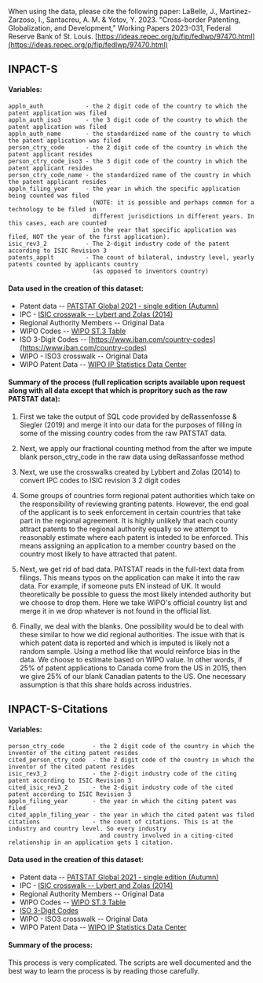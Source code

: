 When using the data, please cite the following paper:
LaBelle, J., Martinez-Zarzoso, I., Santacreu, A. M. & Yotov, Y. 2023. "Cross-border Patenting, Globalization, and Development," Working Papers 2023-031, Federal Reserve Bank of St. Louis. [https://ideas.repec.org/p/fip/fedlwp/97470.html](https://ideas.repec.org/p/fip/fedlwp/97470.html)

## INPACT-S

#### Variables:
```
appln_auth            - the 2 digit code of the country to which the patent application was filed
appln_auth_iso3       - the 3 digit code of the country to which the patent application was filed
appln_auth_name       - the standardized name of the country to which the patent application was filed
person_ctry_code      - the 2 digit code of the country in which the patent applicant resides
person_ctry_code_iso3 - the 3 digit code of the country in which the patent applicant resides
person_ctry_code_name - the standardized name of the country in which the patent applicant resides
appln_filing_year     - the year in which the specific application being counted was filed
                        (NOTE: it is possible and perhaps common for a technology to be filed in
                        different jurisdictions in different years. In this cases, each are counted
                        in the year that specific application was filed, NOT the year of the first application).
isic_rev3_2           - The 2-digit industry code of the patent according to ISIC Revision 3
patents_applt         - The count of bilateral, industry level, yearly patents counted by applicants country
                        (as opposed to inventors country)
```

#### Data used in the creation of this dataset:

* Patent data -- [PATSTAT Global 2021 - single edition (Autumn)](https://shop.epo.org/en/Data-and-services/PATSTAT/c/patstat?q=%3Arelevance%3Aperiod%3ABI_ANNUAL&text=#)
* IPC - [ISIC crosswalk -- Lybert and Zolas (2014)](https://sites.google.com/site/nikolaszolas/PatentCrosswalk)
* Regional Authority Members -- Original Data
* WIPO Codes -- [WIPO ST.3 Table](https://www.uspto.gov/patents/apply/applying-online/country-codes-wipo-st3-table#heading-2)
* ISO 3-Digit Codes -- [https://www.iban.com/country-codes](https://www.iban.com/country-codes)
* WIPO - ISO3 crosswalk -- Original Data
* WIPO Patent Data -- [WIPO IP Statistics Data Center](https://www3.wipo.int/ipstats/)

#### Summary of the process (full replication scripts available upon request along with all data except that which is propritory such as the raw PATSTAT data):

1) First we take the output of SQL code provided by deRassenfosse & Siegler (2019) and merge it into our data for the purposes of filling in some of the missing country codes from the raw PATSTAT data.

2) Next, we apply our fractional counting method from the after we impute blank person_ctry_code in the raw data using deRassanfosse method

3) Next, we use the crosswalks created by Lybbert and Zolas (2014) to convert IPC codes to ISIC revision 3 2 digit codes

4) Some groups of countries form regional patent authorities which take on the responsibility of reviewing granting patents. However, the end goal of the applicant is to seek enforcement in certain countries that take part in the regional agreement. It is highly unlikely that each county attract patents to the regional authority equally so we attempt to reasonably estimate where each patent is inteded to be enforced. This means assigning an application to a member country based on the country most likely to have attracted that patent.

5) Next, we get rid of bad data. PATSTAT reads in the full-text data from filings. This means typos on the application can make it into the raw data. For example, if someone puts EN instead of UK. It would theoretically be possible to guess the most likely intended authority but we choose to drop them. Here we take WIPO's official country list and merge it in we drop whatever is not found in the official list.

6) Finally, we deal with the blanks. One possibility would be to deal with these similar to how we did regional authorities. The issue with that is which patent data is reported and which is imputed is likely not a random sample. Using a method like that would reinforce bias in the data. We choose to estimate based on WIPO value. In other words, if 25% of patent applications to Canada come from the US in 2015, then we give 25% of our blank Canadian patents to the US. One necessary assumption is that this share holds across industries.

## INPACT-S-Citations

#### Variables:
```
person_ctry_code        - the 2 digit code of the country in which the inventor of the citing patent resides
cited_person_ctry_code  - the 2 digit code of the country in which the inventor of the cited patent resides
isic_rev3_2             - the 2-digit industry code of the citing patent according to ISIC Revision 3
cited_isic_rev3_2       - the 2-digit industry code of the cited patent according to ISIC Revision 3
appln_filing_year       - the year in which the citing patent was filed
cited_appln_filing_year - the year in which the cited patent was filed
citations               - the count of citations. This is at the industry and country level. So every industry
                          and country involved in a citing-cited relationship in an application gets 1 citation.
```

 #### Data used in the creation of this dataset:

* Patent data -- [PATSTAT Global 2021 - single edition (Autumn)](https://shop.epo.org/en/Data-and-services/PATSTAT/c/patstat?q=%3Arelevance%3Aperiod%3ABI_ANNUAL&text=#)
* IPC - [ISIC crosswalk -- Lybert and Zolas (2014)](https://sites.google.com/site/nikolaszolas/PatentCrosswalk)
* Regional Authority Members -- Original Data
* WIPO Codes -- [WIPO ST.3 Table](https://www.uspto.gov/patents/apply/applying-online/country-codes-wipo-st3-table#heading-2)
* [ISO 3-Digit Codes](https://www.iban.com/country-codes)
* WIPO - ISO3 crosswalk -- Original Data
* WIPO Patent Data -- [WIPO IP Statistics Data Center](https://www3.wipo.int/ipstats/)

#### Summary of the process:

This process is very complicated. The scripts are well documented and the best way to learn the process is by reading those carefully.
